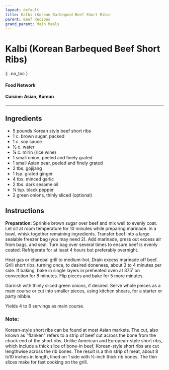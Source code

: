 ```yaml
---
layout: default
title: Kalbi (Korean Barbequed Beef Short Ribs)
parent: Beef Recipes
grand_parent: Main Meals
---
```


# Kalbi (Korean Barbequed Beef Short Ribs)
{: .no_toc }
#### Food Network

#### Cuisine: Asian, Korean
---

## Ingredients
<ul>
	<li>5 pounds Korean style beef short ribs</li>
	<li>1 c. brown sugar, packed</li>
	<li>1 c. soy sauce</li>
	<li>½ c. water</li>
	<li>¼ c. mirin (rice wine)</li>
	<li>1 small onion, peeled and finely grated</li>
	<li>1 small Asian pear, peeled and finely grated</li>
	<li>2 tbs. gojijang</li>
	<li>1 tsp. grated ginger</li>
	<li>4 tbs. minced garlic</li>
	<li>2 tbs. dark sesame oil</li>
	<li>¼ tsp. black pepper</li>
	<li>2 green onions, thinly sliced (optional)</li>
</ul>

## Instructions
<b>Preparation:</b> Sprinkle brown sugar over beef and mix well to evenly coat. Let sit at room temperature for 10 minutes while preparing marinade. In a bowl, whisk together remaining ingredients. Transfer beef into a large sealable freezer bag (you may need 2). Add marinade, press out excess air from bags, and seal. Turn bag over several times to ensure beef is evenly coated. Refrigerate for at least 4 hours but preferably overnight. 

Heat gas or charcoal grill to medium-hot. Drain excess marinade off beef. Grill short ribs, turning once, to desired doneness, about 3 to 4 minutes per side. If baking, bake in single layers in preheated oven at 375˚ on convection for 8 minutes. Flip pieces and bake for 5 more minutes.

Garnish with thinly sliced green onions, if desired. Serve whole pieces as a main course or cut into smaller pieces, using kitchen shears, for a starter or party nibble. 

Yields 4 to 6 servings as main course.

### Note:

Korean-style short ribs can be found at most Asian markets. The cut, also known as "flanken" refers to a strip of beef cut across the bone from the chuck end of the short ribs. Unlike American and European-style short ribs, which include a thick slice of bone-in beef, Korean-style short ribs are cut lengthwise across the rib bones. The result is a thin strip of meat, about 8 to10 inches in length, lined on 1 side with ½-inch thick rib bones. The thin slices make for fast cooking on the grill.
